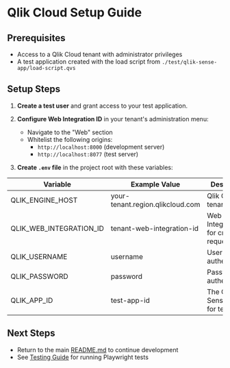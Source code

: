 # Qlik Cloud Setup Guide

## Prerequisites

- Access to a Qlik Cloud tenant with administrator privileges
- A test application created with the load script from `./test/qlik-sense-app/load-script.qvs`

## Setup Steps

1. **Create a test user** and grant access to your test application.

2. **Configure Web Integration ID** in your tenant's administration menu:
   - Navigate to the "Web" section
   - Whitelist the following origins:
     - `http://localhost:8000` (development server)
     - `http://localhost:8077` (test server)

3. **Create `.env` file** in the project root with these variables:

| Variable                | Example Value                    | Description                                |
| ----------------------- | -------------------------------- | ------------------------------------------ |
| QLIK_ENGINE_HOST        | your-tenant.region.qlikcloud.com | Qlik Cloud tenant host                     |
| QLIK_WEB_INTEGRATION_ID | tenant-web-integration-id        | Web Integration ID for cross-site requests |
| QLIK_USERNAME           | username                         | Username for authentication                |
| QLIK_PASSWORD           | password                         | Password for authentication                |
| QLIK_APP_ID             | test-app-id                      | The Qlik Sense app ID for testing          |

## Next Steps

- Return to the main [README.md](../README.md) to continue development
- See [Testing Guide](./TESTING.md) for running Playwright tests
